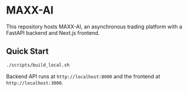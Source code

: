 # MAXX-AI

This repository hosts MAXX-AI, an asynchronous trading platform with a FastAPI backend and Next.js frontend.

## Quick Start

```bash
./scripts/build_local.sh
```

Backend API runs at `http://localhost:8000` and the frontend at `http://localhost:3000`.
